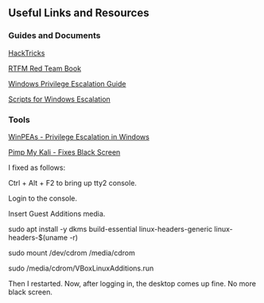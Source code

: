 ## Useful Links and Resources

### Guides and Documents
[HackTricks](https://book.hacktricks.xyz)

[RTFM Red Team Book](https://doc.lagout.org/rtfm-red-team-field-manual.pdf)

[Windows Privilege Escalation Guide](https://www.absolomb.com/2018-01-26-Windows-Privilege-Escalation-Guide/)

[Scripts for Windows Escalation](https://ivanitlearning.wordpress.com/2019/07/26/scripts-for-windows-privilege-escalation/)

### Tools
[WinPEAs - Privilege Escalation in Windows](https://github.com/carlospolop/privilege-escalation-awesome-scripts-suite/tree/master/winPEAS)

[Pimp My Kali - Fixes Black Screen](https://github.com/Dewalt-arch/pimpmykali)

I fixed as follows:

Ctrl + Alt + F2 to bring up tty2 console.

Login to the console.

Insert Guest Additions media.

sudo apt install -y dkms build-essential linux-headers-generic linux-headers-$(uname -r)

sudo mount /dev/cdrom /media/cdrom

sudo /media/cdrom/VBoxLinuxAdditions.run

Then I restarted. Now, after logging in, the desktop comes up fine. No more black screen.